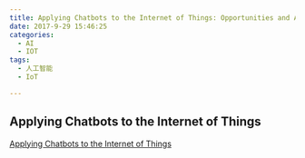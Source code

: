 ```yaml
---
title: Applying Chatbots to the Internet of Things: Opportunities and Architectural Elements
date: 2017-9-29 15:46:25
categories:
  - AI
  - IOT
tags:
  - 人工智能
  - IoT

---
```


## Applying Chatbots to the Internet of Things

[Applying Chatbots to the Internet of Things](/files/applying-chatbots-into-iot.pdf)
